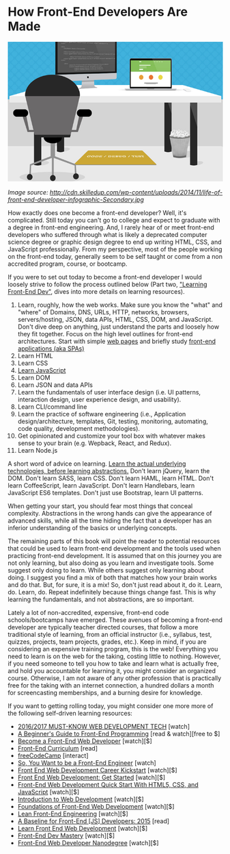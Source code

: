 # How Front-End Developers Are Made

![](../images/making-fd.png "http://cdn.skilledup.com/wp-content/uploads/2014/11/life-of-front-end-developer-infographic-Secondary.jpg")

<cite>Image source: <a href="http://cdn.skilledup.com/wp-content/uploads/2014/11/life-of-front-end-developer-infographic-Secondary.jpg">http://cdn.skilledup.com/wp-content/uploads/2014/11/life-of-front-end-developer-infographic-Secondary.jpg</a></cite>

How exactly does one become a front-end developer? Well, it's complicated. Still today you can't go to college and expect to graduate with a degree in front-end engineering. And, I rarely hear of or meet front-end developers who suffered through what is likely a deprecated computer science degree or graphic design degree to end up writing HTML, CSS, and JavaScript professionally. From my perspective, most of the people working on the front-end today, generally seem to be self taught or come from a non accredited program, course, or bootcamp. 

If you were to set out today to become a front-end developer I would loosely strive to follow the process outlined below (Part two, ["Learning Front-End Dev"](https://frontendmasters.gitbooks.io/front-end-handbook-2017/content/learning/self-direct-learning.html), dives into more details on learning resources).

1. Learn, roughly, how the web works. Make sure you know the "what" and "where" of Domains, DNS, URLs, HTTP, networks, browsers, servers/hosting, JSON, data APIs, HTML, CSS, DOM, and JavaScript. Don't dive deep on anything, just understand the parts and loosely how they fit together. Focus on the high level outlines for front-end architectures. Start with simple [web pages](https://github.com/h5bp/html5-boilerplate/blob/master/dist/index.html) and briefly study [front-end applications (aka SPAs)](http://developer.telerik.com/featured/front-end-driven-applications-new-approach-applications/)
2. Learn HTML
3. Learn CSS
4. [Learn JavaScript](https://youtu.be/QjKH1J77gjI?list=PL055Epbe6d5bQubu5EWf_kUNA3ef_qbmL)
5. Learn DOM
6. Learn JSON and data APIs
7. Learn the fundamentals of user interface design (i.e. UI patterns, interaction design, user experience design, and usability).
8. Learn CLI/command line
9. Learn the practice of software engineering (i.e., Application design/architecture, templates, Git, testing, monitoring, automating, code quality, development methodologies).
10. Get opinionated and customize your tool box with whatever makes sense to your brain (e.g. Wepback, React, and Redux).
11. Learn Node.js

A short word of advice on learning. [Learn the actual underlying technologies, before learning abstractions.](https://youtu.be/QjKH1J77gjI?list=PL055Epbe6d5bQubu5EWf_kUNA3ef_qbmL) Don't learn jQuery, learn the DOM. Don't learn SASS, learn CSS. Don't learn HAML, learn HTML. Don't learn CoffeeScript, learn JavaScript. Don't learn Handlebars, learn JavaScript ES6 templates. Don't just use Bootstrap, learn UI patterns. 

When getting your start, you should fear most things that conceal complexity. Abstractions in the wrong hands can give the appearance of advanced skills, while all the time hiding the fact that a developer has an inferior understanding of the basics or underlying concepts.

The remaining parts of this book will point the reader to potential resources that could be used to learn front-end development and the tools used when practicing front-end development. It is assumed that on this journey you are not only learning, but also doing as you learn and investigate tools. Some suggest only doing to learn. While others suggest only learning about doing. I suggest you find a mix of both that matches how your brain works and do that. But, for sure, it is a mix! So, don't just read about it, do it. Learn, do. Learn, do. Repeat indefinitely because things change fast. This is why learning the fundamentals, and not abstractions, are so important.

Lately a lot of non-accredited, expensive, front-end code schools/bootcamps have emerged. These avenues of becoming a front-end developer are typically teacher directed courses, that follow a more traditional style of learning, from an official instructor (i.e., syllabus, test, quizzes, projects, team projects, grades, etc.). Keep in mind, if you are considering an expensive training program, this is the web! Everything you need to learn is on the web for the taking, costing little to nothing. However, if you need someone to tell you how to take and learn what is actually free, and hold you accountable for learning it, you might consider an organized course. Otherwise, I am not aware of any other profession that is practically free for the taking with an internet connection, a hundred dollars a month for screencasting memberships, and a burning desire for knowledge.

If you want to getting rolling today, you might consider one more more of the following self-driven learning resources:

* [2016/2017 MUST-KNOW WEB DEVELOPMENT TECH](https://www.youtube.com/watch?v=sBzRwzY7G-k) [watch]
* [A Beginner's Guide to Front-End Programming](https://www.springboard.com/learning-paths/beginners-guide-front-end-programming/learn/) [read & watch][free to $]
* [Become a Front-End Web Developer](https://www.lynda.com/learning-paths/Web/become-a-front-end-web-developer) [watch][$]
* [Front-End Curriculum](https://gist.github.com/stevekinney/03027e71aac341af14a2) [read]
* [freeCodeCamp](http://freecodecamp.com/) [interact]
* [So, You Want to be a Front-End Engineer](https://www.youtube.com/watch?v=Lsg84NtJbmI) [watch]
* [Front End Web Development Career Kickstart](http://www.pluralsight.com/courses/front-end-web-development-career-kickstart) [watch][$]
* [Front End Web Development: Get Started](http://www.pluralsight.com/courses/front-end-web-development-get-started) [watch][$]
* [Front-End Web Development Quick Start With HTML5, CSS, and JavaScript](http://www.pluralsight.com/courses/front-end-web-app-html5-javascript-css) [watch][$]
* [Introduction to Web Development](https://frontendmasters.com/courses/web-development/) [watch][$]
* [Foundations of Front-End Web Development](https://www.udemy.com/foundations-of-front-end-development/) [watch][$]
* [Lean Front-End Engineering](https://frontendmasters.com/courses/lean-front-end-engineering/) [watch][$]
* [A Baseline for Front-End [JS] Developers: 2015](http://rmurphey.com/blog/2015/03/23/a-baseline-for-front-end-developers-2015/) [read]
* [Learn Front End Web Development](https://teamtreehouse.com/tracks/front-end-web-development) [watch][$]
* [Front-End Dev Mastery](https://mijingo.com/products/bundles/front-end-dev-mastery/) [watch][$]
* [Front-End Web Developer Nanodegree](https://www.udacity.com/course/front-end-web-developer-nanodegree--nd001) [watch][$]































